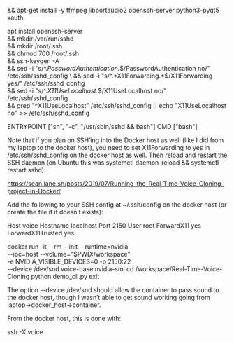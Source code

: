 && apt-get install -y ffmpeg libportaudio2 openssh-server python3-pyqt5 xauth


apt install openssh-server  \
&& mkdir /var/run/sshd \
&& mkdir /root/.ssh \
&& chmod 700 /root/.ssh \
&& ssh-keygen -A \
&& sed -i "s/^.*PasswordAuthentication.*$/PasswordAuthentication no/" /etc/ssh/sshd_config \
&& sed -i "s/^.*X11Forwarding.*$/X11Forwarding yes/" /etc/ssh/sshd_config \
&& sed -i "s/^.*X11UseLocalhost.*$/X11UseLocalhost no/" /etc/ssh/sshd_config \
&& grep "^X11UseLocalhost" /etc/ssh/sshd_config || echo "X11UseLocalhost no" >> /etc/ssh/sshd_config


ENTRYPOINT ["sh", "-c", "/usr/sbin/sshd && bash"]
CMD ["bash"]


Note that if you plan on SSH’ing into the Docker host as well (like I did from my laptop to the docker host), you need to set X11Forwarding to yes in /etc/ssh/sshd_config on the docker host as well. Then reload and restart the SSH daemon (on Ubuntu this was systemctl daemon-reload && systemctl restart sshd).

https://sean.lane.sh/posts/2019/07/Running-the-Real-Time-Voice-Cloning-project-in-Docker/


Add the following to your SSH config at ~/.ssh/config on the docker host (or create the file if it doesn’t exists):

Host voice
    Hostname localhost
    Port 2150
    User root
    ForwardX11 yes
    ForwardX11Trusted yes



docker run -it --rm --init --runtime=nvidia \
  --ipc=host --volume="$PWD:/workspace" \
  -e NVIDIA_VISIBLE_DEVICES=0 -p 2150:22 \
  --device /dev/snd voice-base
nvidia-smi
cd /workspace/Real-Time-Voice-Cloning
python demo_cli.py
exit


The option --device /dev/snd should allow the container to pass sound to the docker host, though I wasn’t able to get sound working going from laptop->docker_host->container.


From the docker host, this is done with:

ssh -X voice